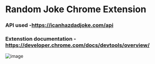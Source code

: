 # Random Joke Chrome Extension

### API used -https://icanhazdadjoke.com/api
### Extenstion documentation - https://developer.chrome.com/docs/devtools/overview/


![image](https://github.com/anshulsoni4/chrome-ext/assets/74638335/8bcd9c03-b5bb-40ed-b6c2-7574d60be488)


